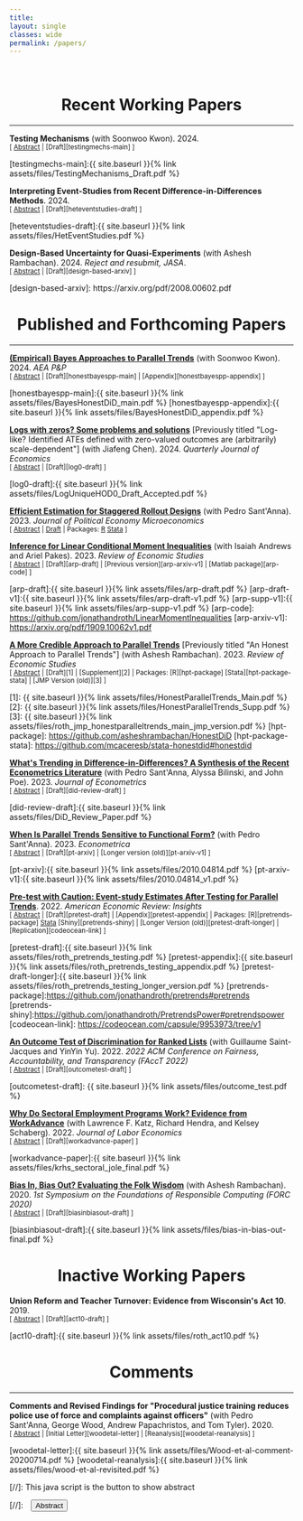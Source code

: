 ```yaml
---
title: 
layout: single
classes: wide
permalink: /papers/
---
```

<br/> 

<!-- Google Tag Manager (noscript) -->
<noscript><iframe src="https://www.googletagmanager.com/ns.html?id=GTM-PNS829G"
height="0" width="0" style="display:none;visibility:hidden"></iframe></noscript>
<!-- End Google Tag Manager (noscript) -->

# <center> Recent Working Papers </center>
- - -

**Testing Mechanisms** (with Soonwoo Kwon). 2024. <br/>
<small>[ <a href="#/" onclick="visib('testingmechs')">Abstract</a> | [Draft][testingmechs-main] ] </small>

<div id="testingmechs" style="display: none; text-align: justify; line-height: 1.2" ><small>

 Economists are often interested in the mechanisms by which a particular treatment affects an outcome. This paper develops tests for the "sharp null of full mediation" that the treatment <em>D</em> operates on the outcome <em>Y</em> only through a particular conjectured mechanism (or set of mechanisms) <em>M</em>. A key observation is that if <em>D</em> is randomly assigned and has a monotone effect on <em>M</em>, then <em>D</em> is a valid instrumental variable for the local average treatment effect (LATE) of <em>M</em> on <em>Y</em>. Existing tools for testing the validity of the LATE assumptions can thus be used to test the sharp null of full mediation when <em>M</em> and <em>D</em> are binary. We develop a more general framework that allows one to test whether the effect of <em>D</em> on <em>Y</em> is fully explained by a potentially multi-valued and multi-dimensional set of mechanisms <em>M</em>, allowing for relaxations of the monotonicity assumption. We further provide methods for lower-bounding the size of the alternative mechanisms when the sharp null is rejected. An advantage of our approach relative to existing tools for mediation analysis is that it does not require stringent assumptions about how <em>M</em> is assigned; on the other hand, our approach helps to answer different questions than traditional mediation analysis by focusing on the sharp null rather than estimating average direct and indirect effects. We illustrate the usefulness of the testable implications in two empirical applications.



</small><br><br/></div>
[testingmechs-main]:{{ site.baseurl }}{% link assets/files/TestingMechanisms_Draft.pdf %}


**Interpreting Event-Studies from Recent Difference-in-Differences Methods**. 2024. <br/>
<small>[ <a href="#/" onclick="visib('heteventstudies')">Abstract</a> | [Draft][heteventstudies-draft] ] </small>

<div id="heteventstudies" style="display: none; text-align: justify; line-height: 1.2" ><small>


This note discusses the interpretation of event-study plots produced by recent difference-in-differences methods. I show that even when specialized to the case of non-staggered treatment timing, the default plots produced by software for three of the most popular recent methods (de Chaisemartin and D’Haultfœuille, 2020; Callaway and SantAnna, 
2021; Borusyak, Jaravel and Spiess, 2024) do not match those of traditional two-way fixed effects (TWFE) event-studies: the new methods may show a kink or jump at the time of treatment even when the TWFE event-study shows a straight line. This difference stems from the fact that the new methods construct the pre-treatment coefficients asymmetrically from the post-treatment coefficients. As a result, visual heuristics for analyzing TWFE event-study plots should not be immediately applied to those from these methods. I conclude with practical recommendations for constructing and interpreting event-study plots when using these methods.

</small><br><br/></div>
[heteventstudies-draft]:{{ site.baseurl }}{% link assets/files/HetEventStudies.pdf %}



**Design-Based Uncertainty for Quasi-Experiments** (with Ashesh Rambachan). 2024. *Reject and resubmit, JASA*. <br/>
<small>[ <a href="#/" onclick="visib('design-based')">Abstract</a> | [Draft][design-based-arxiv] ] </small>

<div id="design-based" style="display: none; text-align: justify; line-height: 1.2" ><small>
This paper develops a finite-population, design-based theory of uncertainty for studying quasi-experimental settings in the social sciences. In our framework, treatment is determined by stochastic idiosyncratic factors, but individuals may differ in their probability of receiving treatment in ways unknown to the researcher, thus allowing for rich selection into treatment. We derive formulas for the bias of common estimators (including difference-in-means and difference-in-differences), and provide conditions under which they are unbiased for an interpretable causal estimand (e.g. analogs to the ATE or ATT). We further show that when the finite population is large, conventional standard errors are valid but typically conservative for the variance of the estimator over the randomization distribution. An interesting feature of our framework is that conventional standard errors tend to become more conservative when treatment probabilities vary more across units, i.e. when there is more selection into treatment. This conservativeness can (at least partially) mitigate undercoverage of conventional confidence intervals when the estimator is biased because of selection. Our results also have implications for the appropriate level to cluster standard errors, and for the analysis of linear covariate adjustment and instrumental variables in quasi-experimental settings.
</small><br><br/></div>
[design-based-arxiv]: https://arxiv.org/pdf/2008.00602.pdf



# <center> Published and Forthcoming Papers </center>
- - -

[**(Empirical) Bayes Approaches to Parallel Trends**](https://www.aeaweb.org/articles?id=10.1257/pandp.20241048) (with Soonwoo Kwon). 2024. *AEA P&P* <br/>
<small>[ <a href="#/" onclick="visib('honestbayespp')">Abstract</a> | [Draft][honestbayespp-main] | [Appendix][honestbayespp-appendix] ] </small>

<div id="honestbayespp" style="display: none; text-align: justify; line-height: 1.2" ><small>

We consider Bayes and Empirical Bayes (EB) approaches for dealing with violations of parallel trends. In the Bayes approach, the researcher specifies a prior over both the pre-treatment violations of parallel trends $\delta_{pre}$ and the post-treatment violations $\delta_{post}$. The researcher then updates their posterior about the post-treatment bias $\delta_{post}$ given an estimate of the pre-trends $\delta_{pre}$. This allows them to form posterior means and credible sets for the treatment effect of interest, $\tau_{post}$. In the EB approach, the prior on the violations of parallel trends is learned from the pre-treatment observations. We illustrate these approaches in two empirical applications.



</small><br><br/></div>
[honestbayespp-main]:{{ site.baseurl }}{% link assets/files/BayesHonestDiD_main.pdf %}
[honestbayespp-appendix]:{{ site.baseurl }}{% link assets/files/BayesHonestDiD_appendix.pdf %}


**[Logs with zeros? Some problems and solutions](https://academic.oup.com/qje/article/139/2/891/7473710?utm_source=etoc&utm_campaign=qje&utm_medium=email)** 
[Previously titled "Log-like? Identified ATEs defined with zero-valued outcomes are (arbitrarily) scale-dependent"] (with Jiafeng Chen). 2024. *Quarterly Journal of Economics* <br/>
<small>[ <a href="#/" onclick="visib('log0')">Abstract</a> | [Draft][log0-draft] ] </small>

<div id="log0" style="display: none; text-align: justify; line-height: 1.2" ><small>
When studying an outcome Y that is weakly-positive but can equal zero (e.g., earnings), researchers frequently estimate an average treatment effect (ATE) for a "log-like" transformation that behaves like log(Y) for large Y but is defined at zero (e.g., log(1+Y), arcsinh(Y)). We argue that ATEs for log-like transformations should not be interpreted as approximating percentage effects, since unlike a percentage, they depend on the units of the outcome. In fact, we show that if the treatment affects the extensive margin, one can obtain a treatment effect of any magnitude simply by re-scaling the units of Y before taking the log-like transformation. This arbitrary unit-dependence arises because an individual-level percentage effect is not well-defined for individuals whose outcome changes from zero to non-zero when receiving treatment, and the units of the outcome implicitly determine how much weight the ATE for a log-like transformation places on the extensive margin. We further establish a trilemma: when the outcome can equal zero, there is no treatment effect parameter that is an average of individual-level treatment effects, unit-invariant, and point-identified. We discuss several alternative approaches that may be sensible in settings with an intensive and extensive margin, including (i) expressing the ATE in levels as a percentage (e.g., using Poisson regression), (ii) explicitly calibrating the value placed on the intensive and extensive margins, and (iii) estimating separate effects for the two margins (e.g., using Lee bounds). We illustrate these approaches in three empirical applications.
</small><br><br/></div>

[log0-draft]:{{ site.baseurl }}{% link assets/files/LogUniqueHOD0_Draft_Accepted.pdf %}

**[Efficient Estimation for Staggered Rollout Designs](https://www.journals.uchicago.edu/doi/abs/10.1086/726581)** (with Pedro Sant'Anna). 2023.
*Journal of Political Economy Microeconomics*
<br/>
<small>[ <a href="#/" onclick="visib('staggeredefficient')">Abstract</a> | [Draft][staggeredefficient-arxiv] | Packages: [R][staggeredefficient-package] [Stata][staggeredefficient-stata-package] ]</small>

<div id="staggeredefficient" style="display: none; text-align: justify; line-height: 1.2" ><small>
We study estimation of causal effects in staggered rollout designs, i.e. settings where there is staggered treatment adoption and the timing of treatment is as-good-as randomly assigned. We derive the most efficient estimator in a class of estimators that nests several popular generalized difference-in-differences methods. A feasible plug-in version of the efficient estimator is asymptotically unbiased with efficiency (weakly) dominating that of existing approaches. We provide both t-based and permutation-test-based methods for inference. In an application to a training program for police officers, confidence intervals for the proposed estimator are as much as eight times shorter than for existing approaches.
</small><br><br/></div>

[staggeredefficient-arxiv]: https://arxiv.org/pdf/2102.01291.pdf
[staggeredefficient-package]: https://github.com/jonathandroth/staggered
[staggeredefficient-stata-package]: https://github.com/mcaceresb/stata-staggered



**[Inference for Linear Conditional Moment Inequalities](https://academic.oup.com/restud/advance-article/doi/10.1093/restud/rdad004/6994475)** (with Isaiah Andrews and Ariel Pakes). 2023.
*Review of Economic Studies*
<br/>
<small>[ <a href="#/" onclick="visib('arp')">Abstract</a> | [Draft][arp-draft] |  [Previous version][arp-arxiv-v1] | [Matlab package][arp-code]    ] </small>

<div id="arp" style="display: none; text-align: justify; line-height: 1.2" ><small>
We show that moment inequalities in a wide variety of economic applications have a particular linear conditional structure. We use this structure to construct uniformly valid confidence sets that remain computationally tractable even in settings with nuisance parameters. We first introduce least favorable critical values which deliver non-conservative tests if all moments are binding. Next, we introduce a novel conditional inference approach which ensures a strong form of insensitivity to slack moments. Our recommended approach is a hybrid technique which combines desirable aspects of the least favorable and conditional methods. The hybrid approach performs well in simulations calibrated to Wollmann (2018), with favorable power and computational time comparisons relative to existing alternatives.
</small><br><br/></div>

[arp-draft]:{{ site.baseurl }}{% link assets/files/arp-draft.pdf %}
[arp-draft-v1]:{{ site.baseurl }}{% link assets/files/arp-draft-v1.pdf %}
[arp-supp-v1]:{{ site.baseurl }}{% link assets/files/arp-supp-v1.pdf %}
[arp-code]: https://github.com/jonathandroth/LinearMomentInequalities
[arp-arxiv-v1]: https://arxiv.org/pdf/1909.10062v1.pdf


**[A More Credible Approach to Parallel Trends](https://doi.org/10.1093/restud/rdad018)** 
[Previously titled "An Honest Approach to Parallel Trends"] (with Ashesh Rambachan). 2023.
*Review of Economic Studies*
<br/>
<small>[ <a href="#/" onclick="visib('hpt')">Abstract</a> | [Draft][1] | [Supplement][2] | Packages: [R][hpt-package] [Stata][hpt-package-stata] | [JMP Version (old)][3] ] </small>

<div id="hpt" style="display: none; text-align: justify; line-height: 1.2" ><small>
This paper proposes tools for robust inference in difference-in-differences and event-study designs where the parallel trends assumption may be violated. Instead of requiring that parallel trends holds exactly, we impose restrictions on how different the post-treatment violations of parallel trends can be from the pre-treatment differences in trends ("pre-trends"). The causal parameter of interest is partially identified under these restrictions. We introduce two approaches that guarantee uniformly valid inference under the imposed restrictions, and we derive novel results showing that they have desirable power properties in our context. We illustrate how economic knowledge can inform the restrictions on the possible violations of parallel trends in two economic applications. We also highlight how our approach can be used to conduct sensitivity analyses showing what causal conclusions can be drawn under various restrictions on the possible violations of the parallel trends assumption.
</small><br><br/></div>

[1]: {{ site.baseurl }}{% link assets/files/HonestParallelTrends_Main.pdf %}
[2]: {{ site.baseurl }}{% link assets/files/HonestParallelTrends_Supp.pdf %}
[3]: {{ site.baseurl }}{% link assets/files/roth_jmp_honestparalleltrends_main_jmp_version.pdf %}
[hpt-package]: https://github.com/asheshrambachan/HonestDiD
[hpt-package-stata]: https://github.com/mcaceresb/stata-honestdid#honestdid



**[What's Trending in Difference-in-Differences? A Synthesis of the Recent Econometrics Literature](https://www.sciencedirect.com/science/article/pii/S0304407623001318)** (with Pedro Sant'Anna, Alyssa Bilinski, and John Poe). 2023. *Journal of Econometrics*
<br/>
<small>[ <a href="#/" onclick="visib('did-review')">Abstract</a> | [Draft][did-review-draft] ] </small>

<div id="did-review" style="display: none; text-align: justify; line-height: 1.2" ><small>
This paper synthesizes recent advances in the econometrics of difference-in-differences (DiD) and provides concrete recommendations for practitioners. We begin by articulating a simple set of "canonical" assumptions under which the econometrics of DiD are well-understood. We then argue that recent advances in DiD methods can be broadly classified as relaxing some components of the canonical DiD setup, with a focus on (i) multiple periods and variation in treatment timing, (ii) potential violations of parallel trends, or (iii) alternative frameworks for inference. Our discussion highlights the different ways that the DiD literature has advanced beyond the canonical model, and helps to clarify when each of the papers will be relevant for empirical work. We conclude by discussing some promising areas for future research.
</small><br><br/></div>

[did-review-draft]:{{ site.baseurl }}{% link assets/files/DiD_Review_Paper.pdf %}





**[When Is Parallel Trends Sensitive to Functional Form?](https://www.econometricsociety.org/publications/econometrica/2023/03/01/When-Is-Parallel-Trends-Sensitive-to-Functional-Form)** (with Pedro Sant'Anna). 2023.
*Econometrica*
<br/>
<small>[ <a href="#/" onclick="visib('ptinvariance')">Abstract</a> | [Draft][pt-arxiv] | [Longer version (old)][pt-arxiv-v1] ] </small>

<div id="ptinvariance" style="display: none; text-align: justify; line-height: 1.2" ><small>
This paper assesses when the validity of difference-in-differences depends on functional form. We provide a novel characterization: the parallel trends assumption holds under all strictly monotonic transformations of the outcome if and only if a stronger "parallel trends"-type condition holds for the cumulative distribution function of untreated potential outcomes. This condition for parallel trends to be insensitive to functional form is satisfied if and essentially only if the population can be partitioned into a subgroup for which treatment is effectively randomly assigned and a remaining subgroup for which the distribution of untreated potential outcomes is stable over time. These conditions have testable implications, and we introduce falsification tests for the null that parallel trends is insensitive to functional form.
</small><br><br/></div>

[pt-arxiv]:{{ site.baseurl }}{% link assets/files/2010.04814.pdf %}
[pt-arxiv-v1]:{{ site.baseurl }}{% link assets/files/2010.04814_v1.pdf %}



**[Pre-test with Caution: Event-study Estimates After Testing for Parallel Trends](https://pubs.aeaweb.org/doi/pdfplus/10.1257/aeri.20210236)**. 2022. *American Economic Review: Insights*
<br/>
<small>[ <a href="#/" onclick="visib('pretest')">Abstract</a> | [Draft][pretest-draft] | [Appendix][pretest-appendix] | Packages: [R][pretrends-package] [Stata](https://github.com/mcaceresb/stata-pretrends#pretrends) [Shiny][pretrends-shiny] | [Longer Version (old)][pretest-draft-longer] | [Replication][codeocean-link] ] </small>

<div id="pretest" style="display: none; text-align: justify; line-height: 1.2" ><small>
This paper discusses two important limitations of the common practice of testing for pre-existing differences in trends (''pre-trends'') when using difference-in-differences and related methods. First, conventional pre-trends tests may have low power. Second, conditioning the analysis on the result of a pre-test can distort estimation and inference, potentially exacerbating the bias of point estimates and undercoverage of confidence intervals. I analyze these issues both in theory and in simulations calibrated to a survey of recent papers in leading economics journals, which suggest that these limitations are important in practice.  I conclude with practical recommendations for mitigating these issues.
</small><br><br/></div>

[pretest-draft]:{{ site.baseurl }}{% link assets/files/roth_pretrends_testing.pdf %}
[pretest-appendix]:{{ site.baseurl }}{% link assets/files/roth_pretrends_testing_appendix.pdf %}
[pretest-draft-longer]:{{ site.baseurl }}{% link assets/files/roth_pretrends_testing_longer_version.pdf %}
[pretrends-package]:https://github.com/jonathandroth/pretrends#pretrends
[pretrends-shiny]:https://github.com/jonathandroth/PretrendsPower#pretrendspower
[codeocean-link]: https://codeocean.com/capsule/9953973/tree/v1


**[An Outcome Test of Discrimination for Ranked Lists](https://dl.acm.org/doi/10.1145/3531146.3533102)** (with Guillaume Saint-Jacques and YinYin Yu). 2022. *2022 ACM Conference on Fairness, Accountability, and Transparency (FAccT 2022)*
<br/>
<small>[ <a href="#/" onclick="visib('outcometest')">Abstract</a> | [Draft][outcometest-draft] ] </small>

<div id="outcometest" style="display: none; text-align: justify; line-height: 1.2" ><small>
This paper extends Becker (1957)'s outcome test of discrimination to settings where a (human or algorithmic) decision-maker produces a ranked list of candidates. Ranked lists are particularly relevant in the context of online platforms that produce search results or feeds, and also arise when human decisionmakers express ordinal preferences over a list of candidates. We show that non-discrimination implies a system of moment inequalities, which intuitively impose that one cannot permute the position of a lower-ranked candidate from one group with a higher-ranked candidate from a second group and systematically improve the objective. Moreover, we show that that these moment inequalities are the \textit{only} testable implications of non-discrimination when the auditor observes only outcomes and group membership by rank. We show how to statistically test the implied inequalities, and validate our approach in an application using data from LinkedIn.
</small><br><br/></div>

[outcometest-draft]: {{ site.baseurl }}{% link assets/files/outcome_test.pdf %}



**[Why Do Sectoral Employment Programs Work? Evidence from WorkAdvance](https://www.journals.uchicago.edu/doi/abs/10.1086/717932)** (with Lawrence F. Katz, Richard Hendra, and Kelsey Schaberg).  2022. *Journal of Labor Economics*
<br/>
<small>[ <a href="#/" onclick="visib('workadvance')">Abstract</a> | [Draft][workadvance-paper] ] </small>

<div id="workadvance" style="display: none; text-align: justify; line-height: 1.2" ><small>
This paper examines the evidence from randomized evaluations of sector-focused training programs that target low-wage workers and combine upfront screening, occupational and soft skills training, and wraparound services.  The programs generate substantial and persistent earnings gains (12 to 34 percent) following training. Theoretical mechanisms for program impacts are explored for the WorkAdvance demonstration. Earnings gains are generated by getting participants into higher-wage jobs in higher-earning industries and occupations not just by raising employment. Training in transferable and certifiable skills (likely under-provided from poaching concerns) and reductions of employment barriers to high-wage sectors for non-traditional workers appear to play key roles.
</small><br><br/></div>

[workadvance-paper]:{{ site.baseurl }}{% link assets/files/krhs_sectoral_jole_final.pdf %}

**[Bias In, Bias Out? Evaluating the Folk Wisdom](https://drops.dagstuhl.de/opus/volltexte/2020/12022/pdf/LIPIcs-FORC-2020-6.pdf)** (with Ashesh Rambachan). 2020. *1st Symposium on the Foundations of Responsible Computing (FORC 2020)*
<br/>
<small>[ <a href="#/" onclick="visib('biasinbiasout')">Abstract</a> | [Draft][biasinbiasout-draft] ] </small>

<div id="biasinbiasout" style="display: none; text-align: justify; line-height: 1.2" ><small>
We evaluate the folk wisdom that algorithmic decision rules trained on data produced by biased human decision-makers necessarily reflect this bias. We consider a setting where training labels are only generated if a biased decision-maker takes a particular action, and so "biased" training data arise due to discriminatory selection into the training data. In our baseline model, the more biased the decision-maker is against a group, the more the algorithmic decision rule favors that group. We refer to this phenomenon as bias reversal. We then clarify the conditions that give rise to bias reversal. Whether a prediction algorithm reverses or inherits bias depends critically on how the decision-maker affects the training data as well as the label used in training. We illustrate our main theoretical results in a simulation study applied to the New York City Stop, Question and Frisk dataset.
</small><br><br/></div>

[biasinbiasout-draft]:{{ site.baseurl }}{% link assets/files/bias-in-bias-out-final.pdf %}

# <center> Inactive Working Papers </center>


**Union Reform and Teacher Turnover: Evidence from Wisconsin's Act 10**. 2019.
<br/>
<small>[ <a href="#/" onclick="visib('act10')">Abstract</a> | [Draft][act10-draft] ] </small>

<div id="act10" style="display: none; text-align: justify; line-height: 1.2" ><small>
This paper studies teacher attrition in Wisconsin following Act 10, a policy change which severely weakened teachers’ unions and capped wage growth for teachers. I document a sharp short-run increase in teacher turnover after the Act was passed, driven almost entirely by teachers over the minimum retirement age of 55, whose turnover rate doubled from 17 to 35 percent. Such teachers faced strong incentives to retire before the end of pre-existing collective bargaining agreements in order to secure collectively-bargained retirement benefits (e.g. healthcare), which no longer fell under the scope of collective bargaining after the Act. I find much more modest long-run increases in teacher turnover, consistent with previous estimates of labor supply elasticities. I then attempt to evaluate the effect of the wave of retirements following Act 10 on education quality using grade-level value-added metrics. I find suggestive evidence that student academic performance increased in grades with teachers who retired following the reform, and I obtain similar results when instrumenting for retirement using the pre-existing age distribution of teachers. Differences in value-added between retirees and their replacements can potentially explain some, but not all, of the observed academic improvements.
</small><br><br/></div>

[act10-draft]:{{ site.baseurl }}{% link assets/files/roth_act10.pdf %}



# <center> Comments </center>
- - -
**Comments and Revised Findings for "Procedural justice training reduces police use of force and complaints against officers"** (with Pedro Sant'Anna, George Wood, Andrew Papachristos, and Tom Tyler). 2020.
<br/>
<small>[ <a href="#/" onclick="visib('woodetal')">Abstract</a> | [Initial Letter][woodetal-letter] | [Reanalysis][woodetal-reanalysis] ] </small>

<div id="woodetal" style="display: none; text-align: justify; line-height: 1.2" ><small>
Pedro Sant'Anna and I discovered a statistical error in a recent PNAS paper by Wood, Papachristos, and Tyler that led to spuriously large estimates of the effect of a procedural justice training for police officers. Below are links to our initial letter to the authors detailing the problem and to a re-analysis co-authored with the original authors that corrects the statistical error.
</small><br><br/></div>

[woodetal-letter]:{{ site.baseurl }}{% link assets/files/Wood-et-al-comment-20200714.pdf %}
[woodetal-reanalysis]:{{ site.baseurl }}{% link assets/files/wood-et-al-revisited.pdf %}


[//]: This java script is the button to show abstract
<script>
 function visib(id) {
  var x = document.getElementById(id);
  if (x.style.display === "block") {
    x.style.display = "none";
  } else {
    x.style.display = "block";
  }
}
</script>

[//]:&emsp;<button onclick="visib('polariz')" class="btn btn--inverse btn--small">Abstract</button>
